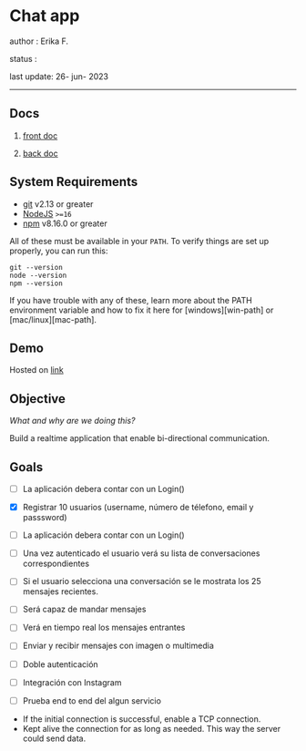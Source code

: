 # Chat app

author : Erika F.

status :

last update: 26- jun- 2023

<hr/>

## Docs

1. [front doc](/chat-front/README.md)

2. [back doc](/chat_server/README.md)

## System Requirements

- [git](git) v2.13 or greater
- [NodeJS](node) `>=16`
- [npm](npm) v8.16.0 or greater

All of these must be available in your `PATH`. To verify things are set up
properly, you can run this:

```shell
git --version
node --version
npm --version
```
If you have trouble with any of these, learn more about the PATH environment
variable and how to fix it here for [windows][win-path] or
[mac/linux][mac-path].

## Demo

Hosted on [link](#)



## Objective

_What and why are we doing this?_

Build a realtime application that enable bi-directional communication.

## Goals

 - [ ] La aplicación debera contar con un Login()
- [x] Registrar 10 usuarios (username, número de télefono, email y passsword)
 - [ ] La aplicación debera contar con un Login()
- [ ] Una vez autenticado el usuario verá su lista de conversaciones correspondientes
- [ ] Si el usuario selecciona una conversación se le mostrata los 25 mensajes recientes.

- [ ] Será capaz de mandar mensajes
- [ ] Verá en tiempo real los mensajes entrantes

- [ ] Enviar y recibir mensajes con imagen o multimedia
- [ ] Doble autenticación
- [ ] Integración con Instagram 
- [ ] Prueba end to end del algun servicio

- If the initial connection is successful, enable a TCP connection.
- Kept alive the connection for as long as needed. This way the server could send data. 
